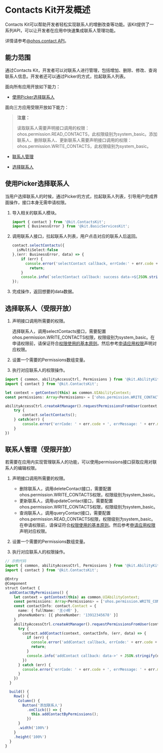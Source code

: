 # Contacts Kit开发概述

Contacts Kit可以帮助开发者轻松实现联系人的增删改查等功能。该Kit提供了一系列API，可以让开发者在应用中快速集成联系人管理功能。

详情请参考[@ohos.contact API](../reference/apis-contacts-kit/js-apis-contact.md)。


## 能力范围

通过Contacts Kit，开发者可以对联系人进行管理，包括增加、删除、修改、查询联系人信息。开发者还可以通过Picker的方式，拉起联系人列表。

面向所有应用开放如下能力：

- [使用Picker选择联系人](#使用picker选择联系人)

面向三方应用受限开放如下能力：

<!--RP1-->
> **注意：**
> 
> 读取联系人需要声明接口调用的权限：ohos.permission.READ_CONTACTS，此权限级别为system_basic。添加联系人、删除联系人、更新联系人需要声明接口调用的权限：ohos.permission.WRITE_CONTACTS，此权限级别为system_basic。
<!--RP1End-->

- [联系人管理](#联系人管理受限开放)

- [选择联系人](#选择联系人受限开放)


## 使用Picker选择联系人

当用户选择联系人的时候，通过Picker的方式，拉起联系人列表，引导用户完成界面操作，接口本身无需申请权限。

1. 导入相关的联系人模块。

   ```ts
   import { contact } from '@kit.ContactsKit';
   import { BusinessError } from '@kit.BasicServicesKit';
   ```

2. 调用联系人接口，拉起联系人列表，用户点击对应的联系人后返回。

   ```ts
   contact.selectContacts({
     isMultiSelect:false
   },(err: BusinessError, data) => {
       if (err) {
         console.error('selectContact callback, errCode:' + err.code + ', errMessage:' + err.message);
           return;
       }
       console.info(`selectContact callback: success data->${JSON.stringify(data)}`);
   });

   ```

3. 完成操作，返回想要的data数据。


## 选择联系人（受限开放）

1. 声明接口调用所需要的权限。
   <!--RP2-->
   选择联系人，调用selectContacts接口，需要配置ohos.permission.WRITE_CONTACTS权限，权限级别为system_basic。在申请权限前，请保证符合[权限使用的基本原则](../security/AccessToken/app-permission-mgmt-overview.md#权限使用的基本原则)。然后参考[申请应用权限](../security/AccessToken/determine-application-mode.md#system_basic等级应用申请权限的方式)声明对应权限。
   <!--RP2End-->
2. 设置一个需要的Permissions数组变量。

3. 执行对应联系人的权限操作。

  ```ts
  import { common, abilityAccessCtrl, Permissions } from '@kit.AbilityKit';
  import { contact } from '@kit.ContactsKit';

  let context = getContext(this) as common.UIAbilityContext;
  const permissions: Array<Permissions> = ['ohos.permission.WRITE_CONTACTS'];

  abilityAccessCtrl.createAtManager().requestPermissionsFromUser(context, permissions).then(() => {
      try {
          contact.selectContacts();
      } catch(err) {
          console.error('errCode: ' + err.code + ', errMessage: ' + err.message);
      }
  })

  ```


## 联系人管理（受限开放）

若需要在应用内实现管理联系人的功能，可以使用permissions接口获取应用对联系人的编辑权限。

1. 声明接口调用所需要的权限。
   <!--RP2-->
   - 删除联系人，调用deleteContact接口，需要配置ohos.permission.WRITE_CONTACTS权限，权限级别为system_basic。
   - 更新联系人，调用updateContact接口，需要配置ohos.permission.WRITE_CONTACTS权限，权限级别为system_basic。
   - 查询联系人，调用queryContact接口，需要配置ohos.permission.READ_CONTACTS权限，权限级别为system_basic。
   在申请权限前，请保证符合[权限使用的基本原则](../security/AccessToken/app-permission-mgmt-overview.md#权限使用的基本原则)。然后参考[申请应用权限](../security/AccessToken/determine-application-mode.md#system_basic等级应用申请权限的方式)声明对应权限。
   <!--RP2End-->

2. 设置一个需要的Permissions数组变量。

3. 执行对应联系人的权限操作。

  ```ts
  // 示例代码
  import { common, abilityAccessCtrl, Permissions } from '@kit.AbilityKit';
  import { contact } from '@kit.ContactsKit';

  @Entry
  @Component
  struct Contact {
    addContactByPermissions() {
      let context = getContext(this) as common.UIAbilityContext;
      const permissions: Array<Permissions> = ['ohos.permission.WRITE_CONTACTS'];
      const contactInfo: contact.Contact = {
        name: { fullName: '王小明' },
        phoneNumbers: [{ phoneNumber: '13912345678' }]
      }
      abilityAccessCtrl.createAtManager().requestPermissionsFromUser(context, permissions).then(() => {
        try {
          contact.addContact(context, contactInfo, (err, data) => {
            if (err) {
              console.error('addContact callback, errCode:' + err.code + ', errMessage:' + err.message);
              return;
            }
            console.info('addContact callback: data->' + JSON.stringify(data));
          })
        } catch (err) {
          console.error('errCode: ' + err.code + ', errMessage: ' + err.message);
        }
      })
    }

    build() {
      Row() {
        Column() {
          Button('添加联系人')
            .onClick(() => {
              this.addContactByPermissions();
            })
        }
        .width('100%')
      }
      .height('100%')
    }
  }
```
